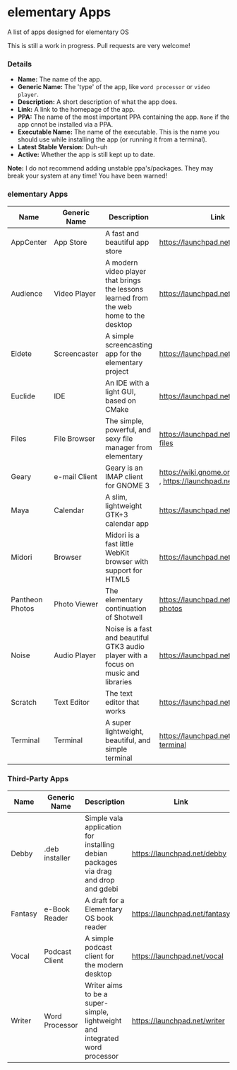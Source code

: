 elementary Apps
==============

A list of apps designed for elementary OS

This is still a work in progress. Pull requests are very welcome!



### Details

* __Name:__ The name of the app.
* __Generic Name:__ The 'type' of the app, like `word processor` or `video player`.
* __Description:__ A short description of what the app does.
* __Link:__ A link to the homepage of the app.
* __PPA:__ The name of the most important PPA containing the app. `None` if the app cnnot be installed via a PPA.
* __Executable Name:__ The name of the executable. This is the name you should use while installing the app (or running it from a terminal).
* __Latest Stable Version:__ Duh-uh
* __Active:__ Whether the app is still kept up to date.


__Note:__ I do not recommend adding unstable ppa's/packages. They may break your system at any time! You have been warned!



### elementary Apps

Name | Generic Name | Description | Link | PPA | Executable Name | Latest Stable Version
-----|--------------|-------------|------|-----|-----------------|----------------------
AppCenter | App Store | A fast and beautiful app store | https://launchpad.net/appcenter | None | appcenter | In Developement
Audience | Video Player | A modern video player that brings the lessons learned from the web home to the desktop | https://launchpad.net/audience | elementary-os/daily (unstable!) | audience | In Developement
Eidete | Screencaster | A simple screencasting app for the elementary project | https://launchpad.net/eidete | elementary-os/daily (unstable!) | eidete | In Developement
Euclide | IDE | An IDE with a light GUI, based on CMake | https://launchpad.net/euclide | elementary-os/daily (unstable!) | euclide | In Developement
Files | File Browser | The simple, powerful, and sexy file manager from elementary | https://launchpad.net/pantheon-files | elementary-os/stable | pantheon-files | 0.1.6
Geary | e-mail Client | Geary is an IMAP client for GNOME 3 | https://wiki.gnome.org/Apps/Geary , https://launchpad.net/geary | elementary-os/stable | geary | 0.6.2
Maya | Calendar | A slim, lightweight GTK+3 calendar app | https://launchpad.net/maya | elementary-os/stable | maya-calendar | 0.3
Midori | Browser | Midori is a fast little WebKit browser with support for HTML5 | https://launchpad.net/midori | elementary-os/stable | midori | 0.5.7
Pantheon Photos | Photo Viewer | The elementary continuation of Shotwell | https://launchpad.net/pantheon-photos | elementary-os/daily (unstable!) | pantheon-photos | In Developement
Noise | Audio Player | Noise is a fast and beautiful GTK3 audio player with a focus on music and libraries | https://launchpad.net/noise | elementary-os/stable | noise | 0.3.0
Scratch | Text Editor | The text editor that works | https://launchpad.net/scratch | elementary-os/stable | scratch-text-editor | 2.0.2
Terminal | Terminal | A super lightweight, beautiful, and simple terminal | https://launchpad.net/pantheon-terminal | elementary-os/stable | pantheon-terminal | 0.3.0.1



### Third-Party Apps

Name | Generic Name | Description | Link | PPA | Executable Name | Latest Stable Version | Active
-----|--------------|-------------|------|-----|-----------------|-----------------------|-------
Debby | .deb installer | Simple vala application for installing debian packages via drag and drop and gdebi | https://launchpad.net/debby | None | debby | In Developement | Yes
Fantasy | e-Book Reader | A draft for a Elementary OS book reader | https://launchpad.net/fantasy | samuel-dolt/ppa | fantasy | In Developement | Yes
Vocal | Podcast Client | A simple podcast client for the modern desktop | https://launchpad.net/vocal | nathandyer/vocal-daily (unstable!) | vocal | In Developement | Yes
Writer | Word Processor | Writer aims to be a super-simple, lightweight and integrated word processor | https://launchpad.net/writer | None | writer | In Developement | Yes
